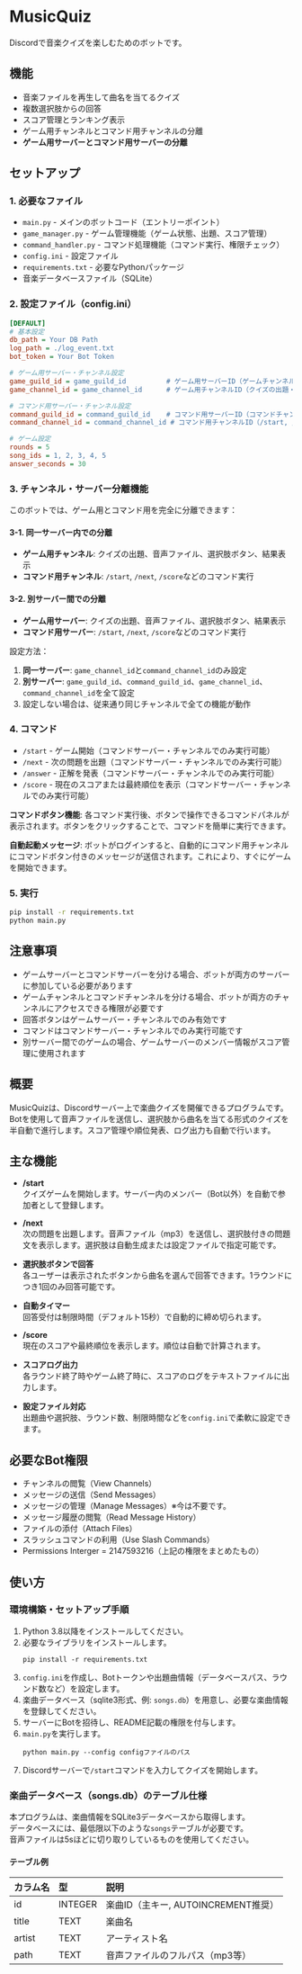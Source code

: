 # MusicQuiz

Discordで音楽クイズを楽しむためのボットです。

## 機能

- 音楽ファイルを再生して曲名を当てるクイズ
- 複数選択肢からの回答
- スコア管理とランキング表示
- ゲーム用チャンネルとコマンド用チャンネルの分離
- **ゲーム用サーバーとコマンド用サーバーの分離**

## セットアップ

### 1. 必要なファイル

- `main.py` - メインのボットコード（エントリーポイント）
- `game_manager.py` - ゲーム管理機能（ゲーム状態、出題、スコア管理）
- `command_handler.py` - コマンド処理機能（コマンド実行、権限チェック）
- `config.ini` - 設定ファイル
- `requirements.txt` - 必要なPythonパッケージ
- 音楽データベースファイル（SQLite）

### 2. 設定ファイル（config.ini）

```ini
[DEFAULT]
# 基本設定
db_path = Your DB Path
log_path = ./log_event.txt
bot_token = Your Bot Token

# ゲーム用サーバー・チャンネル設定
game_guild_id = game_guild_id          # ゲーム用サーバーID（ゲームチャンネルが存在するサーバー）
game_channel_id = game_channel_id      # ゲーム用チャンネルID（クイズの出題・回答・結果表示）

# コマンド用サーバー・チャンネル設定
command_guild_id = command_guild_id    # コマンド用サーバーID（コマンドチャンネルが存在するサーバー）
command_channel_id = command_channel_id # コマンド用チャンネルID（/start, /next, /scoreなどのコマンド実行）

# ゲーム設定
rounds = 5
song_ids = 1, 2, 3, 4, 5
answer_seconds = 30
```

### 3. チャンネル・サーバー分離機能

このボットでは、ゲーム用とコマンド用を完全に分離できます：

#### 3-1. 同一サーバー内での分離
- **ゲーム用チャンネル**: クイズの出題、音声ファイル、選択肢ボタン、結果表示
- **コマンド用チャンネル**: `/start`, `/next`, `/score`などのコマンド実行

#### 3-2. 別サーバー間での分離
- **ゲーム用サーバー**: クイズの出題、音声ファイル、選択肢ボタン、結果表示
- **コマンド用サーバー**: `/start`, `/next`, `/score`などのコマンド実行

設定方法：
1. **同一サーバー**: `game_channel_id`と`command_channel_id`のみ設定
2. **別サーバー**: `game_guild_id`、`command_guild_id`、`game_channel_id`、`command_channel_id`を全て設定
3. 設定しない場合は、従来通り同じチャンネルで全ての機能が動作

### 4. コマンド

- `/start` - ゲーム開始（コマンドサーバー・チャンネルでのみ実行可能）
- `/next` - 次の問題を出題（コマンドサーバー・チャンネルでのみ実行可能）
- `/answer` - 正解を発表（コマンドサーバー・チャンネルでのみ実行可能）
- `/score` - 現在のスコアまたは最終順位を表示（コマンドサーバー・チャンネルでのみ実行可能）

**コマンドボタン機能**: 各コマンド実行後、ボタンで操作できるコマンドパネルが表示されます。ボタンをクリックすることで、コマンドを簡単に実行できます。

**自動起動メッセージ**: ボットがログインすると、自動的にコマンド用チャンネルにコマンドボタン付きのメッセージが送信されます。これにより、すぐにゲームを開始できます。

### 5. 実行

```bash
pip install -r requirements.txt
python main.py
```

## 注意事項

- ゲームサーバーとコマンドサーバーを分ける場合、ボットが両方のサーバーに参加している必要があります
- ゲームチャンネルとコマンドチャンネルを分ける場合、ボットが両方のチャンネルにアクセスできる権限が必要です
- 回答ボタンはゲームサーバー・チャンネルでのみ有効です
- コマンドはコマンドサーバー・チャンネルでのみ実行可能です
- 別サーバー間でのゲームの場合、ゲームサーバーのメンバー情報がスコア管理に使用されます

## 概要
MusicQuizは、Discordサーバー上で楽曲クイズを開催できるプログラムです。Botを使用して音声ファイルを送信し、選択肢から曲名を当てる形式のクイズを半自動で進行します。スコア管理や順位発表、ログ出力も自動で行います。

## 主な機能

- **/start**  
  クイズゲームを開始します。サーバー内のメンバー（Bot以外）を自動で参加者として登録します。

- **/next**  
  次の問題を出題します。音声ファイル（mp3）を送信し、選択肢付きの問題文を表示します。選択肢は自動生成または設定ファイルで指定可能です。

- **選択肢ボタンで回答**  
  各ユーザーは表示されたボタンから曲名を選んで回答できます。1ラウンドにつき1回のみ回答可能です。

- **自動タイマー**  
  回答受付は制限時間（デフォルト15秒）で自動的に締め切られます。

- **/score**  
  現在のスコアや最終順位を表示します。順位は自動で計算されます。

- **スコアログ出力**  
  各ラウンド終了時やゲーム終了時に、スコアのログをテキストファイルに出力します。

- **設定ファイル対応**  
  出題曲や選択肢、ラウンド数、制限時間などを`config.ini`で柔軟に設定できます。

## 必要なBot権限

- チャンネルの閲覧（View Channels）
- メッセージの送信（Send Messages）
- メッセージの管理（Manage Messages）※今は不要です。
- メッセージ履歴の閲覧（Read Message History）
- ファイルの添付（Attach Files）
- スラッシュコマンドの利用（Use Slash Commands）
- Permissions Interger = 2147593216（上記の権限をまとめたもの）

## 使い方

### 環境構築・セットアップ手順

1. Python 3.8以降をインストールしてください。
2. 必要なライブラリをインストールします。  
   ```
   pip install -r requirements.txt
   ```
3. `config.ini`を作成し、Botトークンや出題曲情報（データベースパス、ラウンド数など）を設定します。
4. 楽曲データベース（sqlite3形式、例: `songs.db`）を用意し、必要な楽曲情報を登録してください。
5. サーバーにBotを招待し、README記載の権限を付与します。
6. `main.py`を実行します。  
   ```
   python main.py --config configファイルのパス
   ```
7. Discordサーバーで`/start`コマンドを入力してクイズを開始します。

### 楽曲データベース（songs.db）のテーブル仕様

本プログラムは、楽曲情報をSQLite3データベースから取得します。  
データベースには、最低限以下のような`songs`テーブルが必要です。  
音声ファイルは5sほどに切り取りしているものを使用してください。

#### テーブル例

| カラム名   | 型         | 説明                       |
|:----------|:-----------|:---------------------------|
| id        | INTEGER    | 楽曲ID（主キー, AUTOINCREMENT推奨） |
| title     | TEXT       | 楽曲名                     |
| artist    | TEXT       | アーティスト名              |
| path      | TEXT       | 音声ファイルのフルパス（mp3等） |
